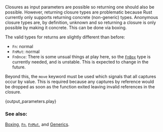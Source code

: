Closures as input parameters are possible so returning one should also be
possible. However, returning closure types are problematic because Rust
currently only supports returning concrete (non-generic) types. Anonymous
closure types are, by definition, unknown and so returning a closure is only
possible by making it concrete. This can be done via boxing.

The valid types for returns are slightly different than before:

* `Fn`: normal
* `FnMut`: normal
* `FnOnce`: There is some unsual things at play here, so the [`FnBox`][fnbox]
  type is currently needed, and is unstable. This is expected to change in
  the future.

Beyond this, the `move` keyword must be used which signals that all captures
occur by value. This is required because any captures by reference would be
dropped as soon as the function exited leaving invalid references in the
closure.

{output_parameters.play}

### See also:

[Boxing][box], [`Fn`][fn], [`FnMut`][fnmut], and [Generics][generics].

[box]: /std/box.html
[fn]: http://doc.rust-lang.org/std/ops/trait.Fn.html
[fnmut]: http://doc.rust-lang.org/std/ops/trait.FnMut.html
[fnbox]: http://doc.rust-lang.org/std/boxed/trait.FnBox.html 
[generics]: /generics.html

